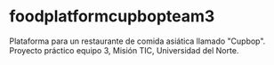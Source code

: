 # foodplatformcupbopteam3
Plataforma para un restaurante de comida asiática llamado "Cupbop". Proyecto práctico equipo 3, Misión TIC, Universidad del Norte.
